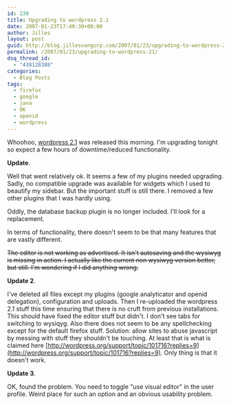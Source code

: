 ```yaml
---
id: 230
title: Upgrading to wordpress 2.1
date: 2007-01-23T17:49:30+00:00
author: Jilles
layout: post
guid: http://blog.jillesvangurp.com/2007/01/23/upgrading-to-wordpress-21/
permalink: /2007/01/23/upgrading-to-wordpress-21/
dsq_thread_id:
  - "438128388"
categories:
  - Blog Posts
tags:
  - firefox
  - google
  - java
  - OK
  - openid
  - wordpress
---
```

Whoohoo, [wordpress 2.1](http://wordpress.org/development/2007/01/ella-21/) was released this morning. I'm upgrading tonight so expect a few hours of downtime/reduced functionality.

**Update**.

Well that went relatively ok. It seems a few of my plugins needed upgrading. Sadly, no compatible upgrade was available for widgets which I used to beautify my sidebar. But the important stuff is still there. I removed a few other plugins that I was hardly using.

Oddly, the database backup plugin is no longer included. I'll look for a replacement.

In terms of functionality, there doesn't seem to be that many features that are vastly different.

~~The editor is not working as advertised. It isn't autosaving and the wysiwyg is missing in action. I actually like the current non wysiwyg version better, but still. I'm wondering if I did anything wrong.~~

**Update 2**.

I've deleted all files except my plugins (google analyticator and openid delegation), configuration and uploads.  Then I re-uploaded the wordpress 2.1 stuff this time ensuring that there is no cruft from previous installations. This should have fixed the editor stuff but didn't. I don't see tabs for switching to wysiqyg. Also there does not seem to be any spellchecking except for the default firefox stuff. Solution: allow sites to abuse javascript by messing with stuff they shouldn't be touching. At least that is what is claimed here [http://wordpress.org/support/topic/101716?replies=9](http://wordpress.org/support/topic/101716?replies=9). Only thing is that it doesn't work.

**Update 3**.

OK, found the problem. You need to toggle "use visual editor" in the user profile. Weird place for such an option and an obvious usability problem.